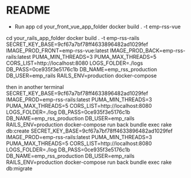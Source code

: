 # README

* Run app
cd your_front_vue_app_folder
docker build . -t emp-rss-vue

cd your_rails_app_folder
docker build . -t emp-rss-rails
SECRET_KEY_BASE=9cf67a7bf78ff4633896482ad1029fef IMAGE_PROD_FRONT=emp-rss-vue:latest IMAGE_PROD_BACK=emp-rss-rails:latest PUMA_MIN_THREADS=3 PUMA_MAX_THREADS=5 CORS_LIST=http://localhost:8080 LOGS_FOLDER=./logs DB_PASS=0ce935f3e5176c1b DB_NAME=emp_rss_production DB_USER=emp_rails RAILS_ENV=production docker-compose

then in another terminal
SECRET_KEY_BASE=9cf67a7bf78ff4633896482ad1029fef IMAGE_PROD=emp-rss-rails:latest PUMA_MIN_THREADS=3 PUMA_MAX_THREADS=5 CORS_LIST=http://localhost:8080 LOGS_FOLDER=./log DB_PASS=0ce935f3e5176c1b DB_NAME=emp_rss_production DB_USER=emp_rails RAILS_ENV=production docker-compose run back bundle exec rake db:create
SECRET_KEY_BASE=9cf67a7bf78ff4633896482ad1029fef IMAGE_PROD=emp-rss-rails:latest PUMA_MIN_THREADS=3 PUMA_MAX_THREADS=5 CORS_LIST=http://localhost:8080 LOGS_FOLDER=./log DB_PASS=0ce935f3e5176c1b DB_NAME=emp_rss_production DB_USER=emp_rails RAILS_ENV=production docker-compose run back bundle exec rake db:migrate
